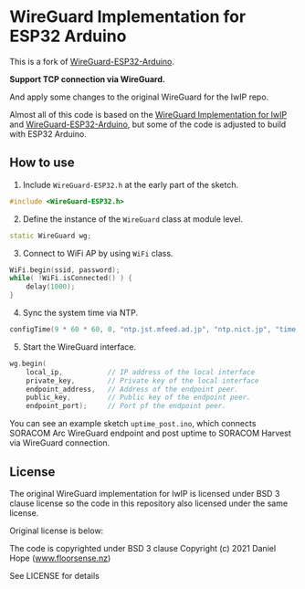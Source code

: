 # WireGuard Implementation for ESP32 Arduino

This is a fork of [WireGuard-ESP32-Arduino](https://github.com/ciniml/WireGuard-ESP32-Arduino).

**Support TCP connection via WireGuard.**

And apply some changes to the original WireGuard for the IwIP repo.

Almost all of this code is based on the [WireGuard Implementation for lwIP](https://github.com/smartalock/wireguard-lwip) and [WireGuard-ESP32-Arduino](https://github.com/ciniml/WireGuard-ESP32-Arduino), but some of the code is adjusted to build with ESP32 Arduino.

## How to use 

1. Include `WireGuard-ESP32.h` at the early part of the sketch.

```c++
#include <WireGuard-ESP32.h>
```

2. Define the instance of the `WireGuard` class at module level.

```c++
static WireGuard wg;
```

3. Connect to WiFi AP by using `WiFi` class.

```c++
WiFi.begin(ssid, password);
while( !WiFi.isConnected() ) {
    delay(1000);
}
```

4. Sync the system time via NTP.

```c++
configTime(9 * 60 * 60, 0, "ntp.jst.mfeed.ad.jp", "ntp.nict.jp", "time.google.com");
```

5. Start the WireGuard interface.

```c++
wg.begin(
    local_ip,           // IP address of the local interface
    private_key,        // Private key of the local interface
    endpoint_address,   // Address of the endpoint peer.
    public_key,         // Public key of the endpoint peer.
    endpoint_port);     // Port pf the endpoint peer.
```

You can see an example sketch `uptime_post.ino`, which connects SORACOM Arc WireGuard endpoint and post uptime to SORACOM Harvest via WireGuard connection.

## License

The original WireGuard implementation for lwIP is licensed under BSD 3 clause license so the code in this repository also licensed under the same license.

Original license is below:

The code is copyrighted under BSD 3 clause Copyright (c) 2021 Daniel Hope (www.floorsense.nz)

See LICENSE for details

